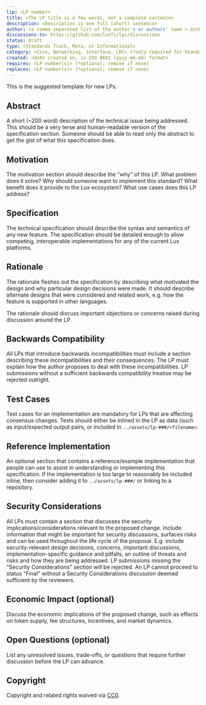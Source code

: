 ```yaml
---
lip: <LP number>
title: <The LP title is a few words, not a complete sentence>
description: <Description is one full (short) sentence>
author: <a comma separated list of the author's or authors' name + GitHub username (in parenthesis), or name and email (in angle brackets).  Example, FirstName LastName (@GitHubUsername), FirstName LastName <foo@bar.com>, FirstName (@GitHubUsername) and GitHubUsername (@GitHubUsername)>
discussions-to: https://github.com/luxfi/lps/discussions
status: Draft
type: <Standards Track, Meta, or Informational>
category: <Core, Networking, Interface, LRC> (*only required for Standards Track LPs)
created: <date created on, in ISO 8601 (yyyy-mm-dd) format>
requires: <LP number(s)> (*optional; remove if none)
replaces: <LP number(s)> (*optional; remove if none)
---
```


This is the suggested template for new LPs.

## Abstract

A short (~200 word) description of the technical issue being addressed. This should be a very terse and human-readable version of the specification section. Someone should be able to read only the abstract to get the gist of what this specification does.

## Motivation

The motivation section should describe the "why" of this LP. What problem does it solve? Why should someone want to implement this standard? What benefit does it provide to the Lux ecosystem? What use cases does this LP address?

## Specification

The technical specification should describe the syntax and semantics of any new feature. The specification should be detailed enough to allow competing, interoperable implementations for any of the current Lux platforms.

## Rationale

The rationale fleshes out the specification by describing what motivated the design and why particular design decisions were made. It should describe alternate designs that were considered and related work, e.g. how the feature is supported in other languages.

The rationale should discuss important objections or concerns raised during discussion around the LP.

## Backwards Compatibility

All LPs that introduce backwards incompatibilities must include a section describing these incompatibilities and their consequences. The LP must explain how the author proposes to deal with these incompatibilities. LP submissions without a sufficient backwards compatibility treatise may be rejected outright.

## Test Cases

Test cases for an implementation are mandatory for LPs that are affecting consensus changes. Tests should either be inlined in the LP as data (such as input/expected output pairs, or included in `../assets/lp-###/<filename>`.

## Reference Implementation

An optional section that contains a reference/example implementation that people can use to assist in understanding or implementing this specification. If the implementation is too large to reasonably be included inline, then consider adding it to `../assets/lp-###/` or linking to a repository.

## Security Considerations

All LPs must contain a section that discusses the security implications/considerations relevant to the proposed change. Include information that might be important for security discussions, surfaces risks and can be used throughout the life cycle of the proposal. E.g. include security-relevant design decisions, concerns, important discussions, implementation-specific guidance and pitfalls, an outline of threats and risks and how they are being addressed. LP submissions missing the "Security Considerations" section will be rejected. An LP cannot proceed to status "Final" without a Security Considerations discussion deemed sufficient by the reviewers.

## Economic Impact (optional)

Discuss the economic implications of the proposed change, such as effects on token supply, fee structures, incentives, and market dynamics.

## Open Questions (optional)

List any unresolved issues, trade-offs, or questions that require further discussion before the LP can advance.

## Copyright

Copyright and related rights waived via [CC0](https://creativecommons.org/publicdomain/zero/1.0/).
